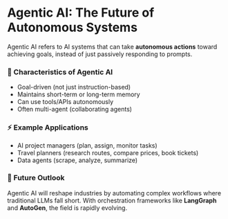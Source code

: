 # Agentic AI: The Future of Autonomous Systems

Agentic AI refers to AI systems that can take **autonomous actions** toward achieving goals, instead of just passively responding to prompts.

### 🧩 Characteristics of Agentic AI
- Goal-driven (not just instruction-based)
- Maintains short-term or long-term memory
- Can use tools/APIs autonomously
- Often multi-agent (collaborating agents)

### ⚡ Example Applications
- AI project managers (plan, assign, monitor tasks)
- Travel planners (research routes, compare prices, book tickets)
- Data agents (scrape, analyze, summarize)

### 🔮 Future Outlook
Agentic AI will reshape industries by automating complex workflows where traditional LLMs fall short. With orchestration frameworks like **LangGraph** and **AutoGen**, the field is rapidly evolving.
